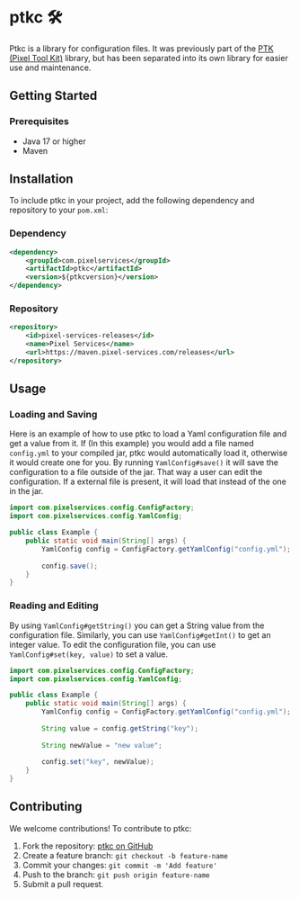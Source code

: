 # ptkc 🛠️
Ptkc is a library for configuration files. It was previously part of the [PTK (Pixel Tool Kit)](https://github.com/Pixel-Services/PixelToolkit) library, but has been separated into its own library for easier use and maintenance. 

## Getting Started

### Prerequisites

- Java 17 or higher
- Maven

## Installation
To include ptkc in your project, add the following dependency and repository to your ``pom.xml``:

### Dependency
```xml
<dependency>
    <groupId>com.pixelservices</groupId>
    <artifactId>ptkc</artifactId>
    <version>${ptkcversion}</version>
</dependency>
```
### Repository
```xml
<repository>
    <id>pixel-services-releases</id>
    <name>Pixel Services</name>
    <url>https://maven.pixel-services.com/releases</url>
</repository>
```

## Usage
### Loading and Saving
Here is an example of how to use ptkc to load a Yaml configuration file and get a value from it.
If (In this example) you would add a file named `config.yml` to your compiled jar, ptkc would automatically load it, otherwise it would create one for you.
By running `YamlConfig#save()` it will save the configuration to a file outside of the jar. That way a user can edit the configuration. If a external file is present, it will load that instead of the one in the jar.
```java
import com.pixelservices.config.ConfigFactory;
import com.pixelservices.config.YamlConfig;

public class Example {
    public static void main(String[] args) {
        YamlConfig config = ConfigFactory.getYamlConfig("config.yml");
  
        config.save();
    }
}
```
### Reading and Editing
By using `YamlConfig#getString()` you can get a String value from the configuration file. Similarly, you can use `YamlConfig#getInt()` to get an integer value. 
To edit the configuration file, you can use `YamlConfig#set(key, value)` to set a value.
```java
import com.pixelservices.config.ConfigFactory;
import com.pixelservices.config.YamlConfig;

public class Example {
    public static void main(String[] args) {
        YamlConfig config = ConfigFactory.getYamlConfig("config.yml");
  
        String value = config.getString("key");
        
        String newValue = "new value";
        
        config.set("key", newValue);
    }
}
```


## Contributing
We welcome contributions! To contribute to ptkc:
1. Fork the repository: [ptkc on GitHub](https://github.com/Pixel-Services/ptkc)
2. Create a feature branch: `git checkout -b feature-name`
3. Commit your changes: `git commit -m 'Add feature'`
4. Push to the branch: `git push origin feature-name`
5. Submit a pull request.
